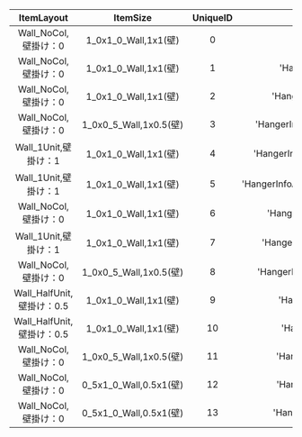 | ItemLayout | ItemSize | UniqueID | Label | ResName |
|:--:|:--:|:--:|:--:|:--:|
| Wall_NoCol,壁掛け：0 | 1_0x1_0_Wall,1x1(壁) | 0 | 'None' | '' | 
| Wall_NoCol,壁掛け：0 | 1_0x1_0_Wall,1x1(壁) | 1 | 'HangerInfoTops' | 'FtrHangerTops' | 
| Wall_NoCol,壁掛け：0 | 1_0x1_0_Wall,1x1(壁) | 2 | 'HangerInfoBottoms' | 'FtrHangerBottoms' | 
| Wall_NoCol,壁掛け：0 | 1_0x0_5_Wall,1x0.5(壁) | 3 | 'HangerInfoAccessoryGlass' | 'FtrHangerAccessoryGlass' | 
| Wall_1Unit,壁掛け：1 | 1_0x1_0_Wall,1x1(壁) | 4 | 'HangerInfoAccessoryMouth' | 'FtrHangerAccessoryMouth' | 
| Wall_1Unit,壁掛け：1 | 1_0x1_0_Wall,1x1(壁) | 5 | 'HangerInfoAccessoryGlassMouth' | 'FtrHangerAccessoryGlassmouth' | 
| Wall_NoCol,壁掛け：0 | 1_0x1_0_Wall,1x1(壁) | 6 | 'HangerInfoCapsMask' | 'FtrHangerCapMask' | 
| Wall_1Unit,壁掛け：1 | 1_0x1_0_Wall,1x1(壁) | 7 | 'HangerInfoCapsFullface' | 'FtrHangerCapFullface' | 
| Wall_NoCol,壁掛け：0 | 1_0x0_5_Wall,1x0.5(壁) | 8 | 'HangerInfoCapsOrnament' | 'FtrHangerCapOrnament' | 
| Wall_HalfUnit,壁掛け：0.5 | 1_0x1_0_Wall,1x1(壁) | 9 | 'HangerInfoCaps' | 'FtrHangerCap' | 
| Wall_HalfUnit,壁掛け：0.5 | 1_0x1_0_Wall,1x1(壁) | 10 | 'HangerInfoBag' | 'FtrHangerBag' | 
| Wall_NoCol,壁掛け：0 | 1_0x0_5_Wall,1x0.5(壁) | 11 | 'HangerInfoShoes' | 'FtrHangerShoes' | 
| Wall_NoCol,壁掛け：0 | 0_5x1_0_Wall,0.5x1(壁) | 12 | 'HangerInfoSocks' | 'FtrHangerSocks' | 
| Wall_NoCol,壁掛け：0 | 0_5x1_0_Wall,0.5x1(壁) | 13 | 'HangerInfoToolFan' | 'FtrHangerToolFan' | 
